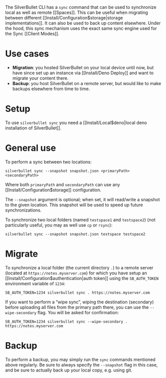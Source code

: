 The SilverBullet CLI has a `sync` command that can be used to synchronize local as well as remote [[Spaces]]. This can be useful when migrating between different [[Install/Configuration$storage|storage implementations]]. It can also be used to back up content elsewhere. Under the hood, this sync mechanism uses the exact same sync engine used for the Sync [[Client Modes]].

# Use cases
* **Migration**: you hosted SilverBullet on your local device until now, but have since set up an instance via [[Install/Deno Deploy]] and want to migrate your content there.
* **Backup**: you host SilverBullet on a remote server, but would like to make backups elsewhere from time to time.

# Setup
To use `silverbullet sync` you need a [[Install/Local$deno|local deno installation of SilverBullet]].

# General use
To perform a sync between two locations:

```shell
silverbullet sync --snapshot snapshot.json <primaryPath> <secondaryPath>
```

Where both `primaryPath` and `secondaryPath` can use any [[Install/Configuration$storage]] configuration.

The `--snapshot` argument is optional; when set, it will read/write a snapshot to the given location. This snapshot will be used to speed up future synchronizations.

To synchronize two local folders (named `testspace1` and `testspace2`) (not particularly useful, you may as well use `cp` or `rsync`):

```
silverbullet sync --snapshot snapshot.json testspace testspace2
```

# Migrate
To synchronize a local folder (the current directory `.`) to a remote server (located at `https://notes.myserver.com`) for which you have setup an [[Install/Configuration$authentication|auth token]] using the `SB_AUTH_TOKEN` environment variable of `1234`:

```shell
SB_AUTH_TOKEN=1234 silverbullet sync . https://notes.myserver.com
```

If you want to perform a “wipe sync”, wiping the destination (secondary) before uploading all files from the primary path there, you can use the `--wipe-secondary` flag. You will be asked for confirmation:

```shell
SB_AUTH_TOKEN=1234 silverbullet sync --wipe-secondary . https://notes.myserver.com
```

# Backup
To perform a backup, you may simply run the `sync` commands mentioned above regularly. Be sure to always specify the `--snapshot` flag in this case, and be sure to actually back up your local copy, e.g. using git.
